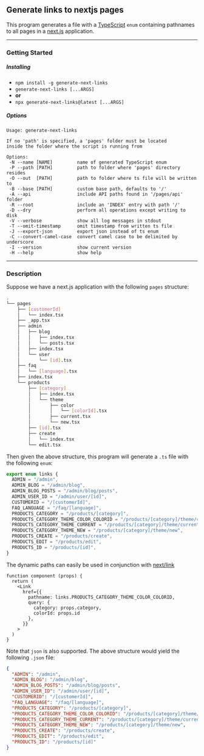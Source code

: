 ## Generate links to nextjs pages

This program generates a file with a [TypeScript](https://www.typescriptlang.org/) `enum` containing pathnames to all pages in a [next.js](https://nextjs.org/) application.

---

### Getting Started

##### Installing

- `npm install -g generate-next-links`
- `generate-next-links [...ARGS]`
- **or**
- `npx generate-next-links@latest [...ARGS]`

##### Options

```
Usage: generate-next-links

If no 'path' is specified, a 'pages' folder must be located
inside the folder where the script is running from

Options:
 -N --name [NAME]         name of generated TypeScript enum
 -P --path [PATH]         path to folder where 'pages' directory resides
 -O --out  [PATH]         path to folder where ts file will be written to
 -B --base [PATH]         custom base path, defaults to '/'
 -A --api                 include API paths found in '/pages/api' folder
 -R --root                include an 'INDEX' entry with path '/'
 -D --dry                 perform all operations except writing to disk
 -V --verbose             show all log messages in stdout
 -T --omit-timestamp      omit timestamp from written ts file
 -J --export-json         export json instead of ts enum
 -C --convert-camel-case  convert camel case to be delimited by underscore
 -I --version             show current version
 -H --help                show help
```

---

### Description

Suppose we have a next.js application with the following `pages` structure:

```sh
.
└── pages
    ├── [customerId]
    │   └── index.tsx
    ├── _app.tsx
    ├── admin
    │   ├── blog
    │   │   ├── index.tsx
    │   │   └── posts.tsx
    │   ├── index.tsx
    │   └── user
    │       └── [id].tsx
    ├── faq
    │   └── [language].tsx
    ├── index.tsx
    └── products
        ├── [category]
        │   ├── index.tsx
        │   └── theme
        │       ├── color
        │       │   └── [colorId].tsx
        │       ├── current.tsx
        │       └── new.tsx
        ├── [id].tsx
        ├── create
        │   └── index.tsx
        └── edit.tsx
```

Then given the above structure, this program will generate a `.ts` file with the following `enum`:

```ts
export enum links {
  ADMIN = "/admin",
  ADMIN_BLOG = "/admin/blog",
  ADMIN_BLOG_POSTS = "/admin/blog/posts",
  ADMIN_USER_ID = "/admin/user/[id]",
  CUSTOMERID = "/[customerId]",
  FAQ_LANGUAGE = "/faq/[language]",
  PRODUCTS_CATEGORY = "/products/[category]",
  PRODUCTS_CATEGORY_THEME_COLOR_COLORID = "/products/[category]/theme/color/[colorId]",
  PRODUCTS_CATEGORY_THEME_CURRENT = "/products/[category]/theme/current",
  PRODUCTS_CATEGORY_THEME_NEW = "/products/[category]/theme/new",
  PRODUCTS_CREATE = "/products/create",
  PRODUCTS_EDIT = "/products/edit",
  PRODUCTS_ID = "/products/[id]",
}
```

The dynamic paths can easily be used in conjunction with [next/link](https://nextjs.org/docs/api-reference/next/link#with-url-object)

```tsx
function component (props) {
  return (
    <Link
      href={{
        pathname: links.PRODUCTS_CATEGORY_THEME_COLOR_COLORID,
        query: {
          category: props.category,
          colorId: props.id
        },
      }}
    >
  )
}
```

Note that `json` is also supported. The above structure would yield the following `.json` file:

```json
{
  "ADMIN": "/admin",
  "ADMIN_BLOG": "/admin/blog",
  "ADMIN_BLOG_POSTS": "/admin/blog/posts",
  "ADMIN_USER_ID": "/admin/user/[id]",
  "CUSTOMERID": "/[customerId]",
  "FAQ_LANGUAGE": "/faq/[language]",
  "PRODUCTS_CATEGORY": "/products/[category]",
  "PRODUCTS_CATEGORY_THEME_COLOR_COLORID": "/products/[category]/theme/color/[colorId]",
  "PRODUCTS_CATEGORY_THEME_CURRENT": "/products/[category]/theme/current",
  "PRODUCTS_CATEGORY_THEME_NEW": "/products/[category]/theme/new",
  "PRODUCTS_CREATE": "/products/create",
  "PRODUCTS_EDIT": "/products/edit",
  "PRODUCTS_ID": "/products/[id]"
}
```
